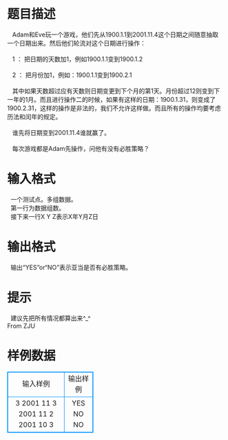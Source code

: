 # 

 
 # 题目描述 
&nbsp;&nbsp;&nbsp;Adam和Eve玩一个游戏，他们先从1900.1.1到2001.11.4这个日期之间随意抽取一个日期出来。然后他们轮流对这个日期进行操作：<BR><BR>&nbsp;&nbsp;&nbsp;1&nbsp;：&nbsp;把日期的天数加1，例如1900.1.1变到1900.1.2<BR><BR>&nbsp;&nbsp;&nbsp;2&nbsp;：&nbsp;把月份加1，例如：1900.1.1变到1900.2.1<BR><BR>&nbsp;&nbsp;&nbsp;其中如果天数超过应有天数则日期变更到下个月的第1天。月份超过12则变到下一年的1月。而且进行操作二的时候，如果有这样的日期：1900.1.31，则变成了1900.2.31，这样的操作是非法的，我们不允许这样做。而且所有的操作均要考虑历法和闰年的规定。<BR><BR>&nbsp;&nbsp;&nbsp;谁先将日期变到2001.11.4谁就赢了。<BR><BR>&nbsp;&nbsp;&nbsp;每次游戏都是Adam先操作，问他有没有必胜策略？<BR> 

 
 # 输入格式 
&nbsp;&nbsp;一个测试点。多组数据。<BR>&nbsp;&nbsp;第一行为数据组数。<BR>&nbsp;&nbsp;接下来一行X&nbsp;Y&nbsp;Z表示X年Y月Z日<BR> 

 
 # 输出格式 
&nbsp;&nbsp;输出“YES”or“NO”表示亚当是否有必胜策略。&nbsp;<BR> 

 
 # 提示 
&nbsp;&nbsp;建议先把所有情况都算出来^_^<BR>From&nbsp;ZJU<BR> 
# 样例数据
<style>
        table,table tr th, table tr td { border:1px solid #0094ff; }
        table { width: 200px; min-height: 25px; line-height: 25px; text-align: center; border-collapse: collapse;}   
    </style>
<table>
	<tr>
		<td>输入样例</td>
		<td>输出样例</td>
	</tr>
<tr><td>3
2001 11 3
2001 11 2
2001 10 3
</td><td>YES
NO
NO
</td></tr></table>
